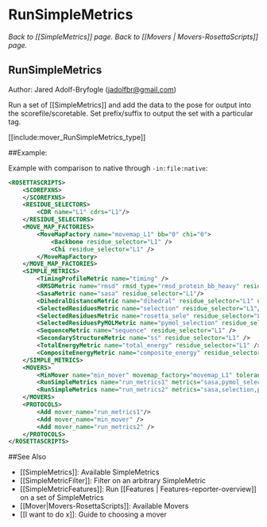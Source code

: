 # RunSimpleMetrics
*Back to [[SimpleMetrics]] page.*
*Back to [[Movers | Movers-RosettaScripts]] page.*
## RunSimpleMetrics

Author: Jared Adolf-Bryfogle (jadolfbr@gmail.com)

Run a set of [[SimpleMetrics]] and add the data to the pose for output into the scorefile/scoretable.  Set prefix/suffix to output the set with a particular tag. 

[[include:mover_RunSimpleMetrics_type]]

##Example: 

Example with comparison to native through `-in:file:native`:

```xml
<ROSETTASCRIPTS>
	<SCOREFXNS>
	</SCOREFXNS>
	<RESIDUE_SELECTORS>
		<CDR name="L1" cdrs="L1"/>
	</RESIDUE_SELECTORS>
	<MOVE_MAP_FACTORIES>
		<MoveMapFactory name="movemap_L1" bb="0" chi="0">
			<Backbone residue_selector="L1" />
			<Chi residue_selector="L1" />
		</MoveMapFactory>
	</MOVE_MAP_FACTORIES>
	<SIMPLE_METRICS>
		<TimingProfileMetric name="timing" />
		<RMSDMetric name="rmsd" rmsd_type="rmsd_protein_bb_heavy" residue_selector="L1" use_native="1"/>
		<SasaMetric name="sasa" residue_selector="L1"/>
		<DihedralDistanceMetric name="dihedral" residue_selector="L1" use_native="1"/>
		<SelectedResiduesMetric name="selection" residue_selector="L1"/>
		<SelectedResiduesMetric name="rosetta_sele" residue_selector="L1" rosetta_numbering="1"/>
		<SelectedResiduesPyMOLMetric name="pymol_selection" residue_selector="L1" />
		<SequenceMetric name="sequence" residue_selector="L1" />
		<SecondaryStructureMetric name="ss" residue_selector="L1" />
		<TotalEnergyMetric name="total_energy" residue_selector="L1" />
		<CompositeEnergyMetric name="composite_energy" residue_selector="L1" use_native="1"/>
	</SIMPLE_METRICS>
	<MOVERS>
		<MinMover name="min_mover" movemap_factory="movemap_L1" tolerance=".1" /> 
		<RunSimpleMetrics name="run_metrics1" metrics="sasa,pymol_selection,sequence,ss,total_energy,rosetta_sele" prefix="m1_" />
		<RunSimpleMetrics name="run_metrics2" metrics="sasa,selection,pymol_selection,sequence,ss,total_energy,rmsd,dihedral,composite_energy" prefix="m2_" />
	</MOVERS>
	<PROTOCOLS>
		<Add mover_name="run_metrics1"/>
		<Add mover_name="min_mover" />
		<Add mover_name="run_metrics2" />
	</PROTOCOLS>
</ROSETTASCRIPTS>
```

##See Also

* [[SimpleMetrics]]: Available SimpleMetrics
* [[SimpleMetricFilter]]: Filter on an arbitrary SimpleMetric
* [[SimpleMetricFeatures]]: Run [[Features | Features-reporter-overview]] on a set of SimpleMetrics
* [[Mover|Movers-RosettaScripts]]: Available Movers
* [[I want to do x]]: Guide to choosing a mover